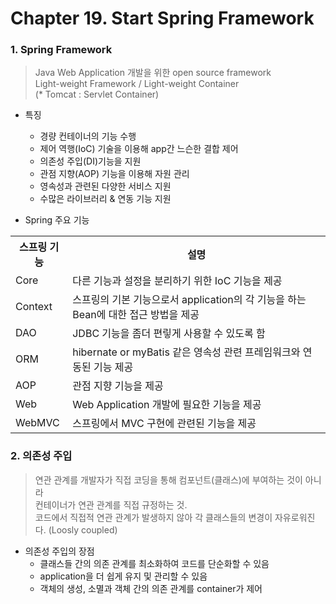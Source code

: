 # Chapter 19. Start Spring Framework

<h3>1. Spring Framework</h3>

> Java Web Application 개발을 위한 open source framework<br>
> Light-weight Framework / Light-weight Container<br>
> (* Tomcat : Servlet Container)
- 특징
  - 경량 컨테이너의 기능 수행
  - 제어 역행(IoC) 기술을 이용해 app간 느슨한 결합 제어
  - 의존성 주입(DI)기능을 지원
  - 관점 지향(AOP) 기능을 이용해 자원 관리
  - 영속성과 관련된 다양한 서비스 지원
  - 수많은 라이브러리 & 연동 기능 지원

- Spring 주요 기능
<table>
  <tr>
    <th>스프링 기능</th>
    <th>설명</th>
  </tr>
  <tr>
    <td>Core</td>
    <td>다른 기능과 설정을 분리하기 위한 IoC 기능을 제공</td>
  </tr>
  <tr>
    <td>Context</td>
    <td>스프링의 기본 기능으로서 application의 각 기능을 하는 Bean에 대한 접근 방법을 제공</td>
  </tr>
  <tr>
    <td>DAO</td>
    <td>JDBC 기능을 좀더 편맇게 사용할 수 있도록 함</td>
  </tr>
  <tr>
    <td>ORM</td>
    <td>hibernate or myBatis 같은 영속성 관련 프레임워크와 연동된 기능 제공</td>
  </tr>
  <tr>
    <td>AOP</td>
    <td>관점 지향 기능을 제공</td>
  </tr>
  <tr>
    <td>Web</td>
    <td>Web Application 개발에 필요한 기능을 제공</td>
  </tr>
  <tr>
    <td>WebMVC</td>
    <td>스프링에서 MVC 구현에 관련된 기능을 제공</td>
  </tr>
</table>

<h3>2. 의존성 주입</h3>

> 연관 관계를 개발자가 직접 코딩을 통해 컴포넌트(클래스)에 부여하는 것이 아니라<br>
> 컨테이너가 연관 관계를 직접 규정하는 것.<br>
> 코드에서 직접적 연관 관계가 발생하지 않아 각 클래스들의 변경이 자유로워진다. (Loosly coupled)

- 의존성 주입의 장점
  - 클래스들 간의 의존 관계를 최소화하여 코드를 단순화할 수 있음
  - application을 더 쉽게 유지 및 관리할 수 있음
  - 객체의 생성, 소멸과 객체 간의 의존 관계를 container가 제어

